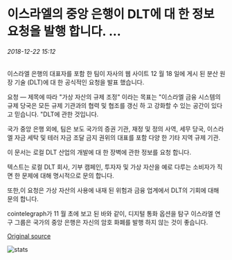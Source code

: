 # 이스라엘의 중앙 은행이 DLT에 대 한 정보 요청을 발행 합니다. ...

###### 2018-12-22 15:12

이스라엘 은행의 대표자를 포함 한 팀이 자사의 웹 사이트 12 월 18 일에 게시 된 분산 원장 기술 (DLT)에 대 한 공식적인 요청을 발표 했습니다.

요청 — 제목에 따라 "가상 자산의 규제 조정" 이라는 목표는 "이스라엘 금융 시스템의 규제 당국은 모든 규제 기관과의 협력 및 협조를 갱신 하 고 강화할 수 있는 공간이 있다고 믿습니다. "DLT에 관한 것입니다.

국가 중앙 은행 외에, 팀은 보도 국가의 증권 기관, 재정 및 정의 사역, 세무 당국, 이스라엘 자금 세탁 및 테러 자금 조달 금지 권위의 대표를 포함 다양 한 기타 지역 규제 기관.

이 문서는 로컬 DLT 산업의 개발에 대 한 장벽에 관한 정보를 요청 합니다.

텍스트는 로컬 DLT 회사, 기부 캠페인, 투자자 및 가상 자산을 예로 다루는 소비자가 직면 한 문제에 대해 명시적으로 문의 합니다.

또한,이 요청은 가상 자산의 사용에 내재 된 위험과 금융 업계에서 DLT의 기회에 대해 문의 합니다.

cointelegraph가 11 월 초에 보고 된 바와 같이, 디지털 통화 옵션을 탐구 이스라엘 연구 그룹은 국가의 중앙 은행은 자신의 암호 화폐를 발행 하지 않는 것이 좋습니다.

[Original source](https://cointelegraph.com/news/israels-central-bank-issues-request-for-information-on-dlt)

![stats](https://c.statcounter.com/11760860/0/a89fa40b/1/ "stats")